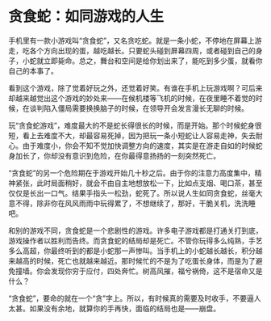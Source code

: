 # 贪食蛇：如同游戏的人生

手机里有一款小游戏叫“贪食蛇”，又名贪吃蛇。就是一条小蛇，不停地在屏幕上游走，吃各个方向出现的蛋，越吃越长。只要蛇头碰到屏幕四周，或者碰到自己的身子，小蛇就立即毙命。总之，舞台和空间是给你划出来了，能吃到多少蛋，就看你自己的本事了。 

看到这个游戏，除了觉着好玩之外，还觉着好笑。有谁在手机上玩游戏啊？可后来却越来越觉出这个游戏的妙处来——在候机楼等飞机的时候，在夜里睡不着觉的时候，在谈判陷入僵局需要换换脑子的时候，在领导开会发言漫长无聊的时候。 

玩“贪食蛇游戏”，难度最大的不是蛇长得很长的时候，而是开始。那个时候蛇身很短，看上去难度不大，却最容易死掉，因为把玩一条小短蛇让人容易走神，失去耐心。由于难度小，你会不知不觉加快调整方向的速度，其实是在游走自如的时候蛇身加长了，你却没有意识到危险，在你最得意扬扬的一刻突然死亡。 

“贪食蛇”的另一个危险期在于游戏开始几十秒之后。由于你的注意力高度集中，精神紧张，此时局面稍好，就会不由自主地想放松一下，比如点支烟、喝口茶，甚至仅仅是长出一口气。结果手指头一松劲，蛇死了。所以说人生如同贪食蛇，丝毫大意不得，除非你在风风雨雨中玩得累了，不想继续了，那好，干脆关机，洗洗睡吧。 

和别的游戏不同，贪食蛇是一个悲剧性的游戏。许多电子游戏都是打通关打到底，游戏操作者以胜利而告终。而贪食蛇的结局却是死亡。不管你玩得多么纯熟，手艺多么高超，你最终听到的都是小蛇那一声惨叫。当手机上的小蛇越长越长，积分越来越高的时候，死亡也就越来越近。那时候忙的不是为了吃蛋长身体，而是为了避免撞墙。你会发现你穷于应付，四处奔忙。树高风摧，福兮祸倚，这不是宿命又是什么？ 

“贪食蛇”，要命的就在一个“贪”字上。所以，有时候真的需要及时收手，不要逼人太甚。如果没有余地，就算你的手再快，面临的结局也是——崩盘。